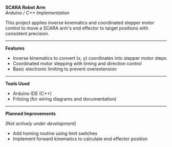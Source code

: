 **SCARA Robot Arm**  
*Arduino / C++ Implementation*

This project applies inverse kinematics and coordinated stepper motor control to move a SCARA arm's end effector to target positions with consistent precision.

---

**Features**

- Inverse kinematics to convert (x, y) coordinates into stepper motor steps
- Coordinated motor stepping with timing and direction control
- Basic electronic limiting to prevent overextension

---

**Tools Used**

- Arduino IDE (C++)
- Fritzing (for wiring diagrams and documentation)

---

**Planned Improvements**

*(Not actively under development)*

- Add homing routine using limit switches
- Implement forward kinematics to calculate end effector position
